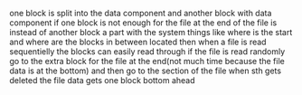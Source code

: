one block is split into the data component and another block with data component if one block is not enough for the file
at the end of the file is instead of another block a part with the system things like where is the start and where are the blocks in between located
then when a file is read sequentielly the blocks can easily read through
if the file is read randomly go to the extra block for the file at the end(not much time because the file data is at the bottom) and then go to the section of the file
when sth gets deleted the file data gets one block bottom ahead
